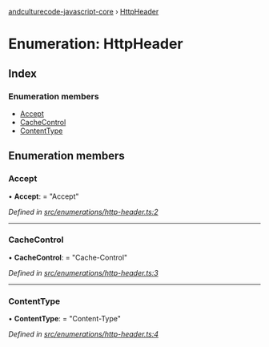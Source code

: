 [andculturecode-javascript-core](../README.md) › [HttpHeader](httpheader.md)

# Enumeration: HttpHeader

## Index

### Enumeration members

* [Accept](httpheader.md#accept)
* [CacheControl](httpheader.md#cachecontrol)
* [ContentType](httpheader.md#contenttype)

## Enumeration members

###  Accept

• **Accept**: = "Accept"

*Defined in [src/enumerations/http-header.ts:2](https://github.com/AndcultureCode/AndcultureCode.JavaScript.Core/blob/9ff85e0/src/enumerations/http-header.ts#L2)*

___

###  CacheControl

• **CacheControl**: = "Cache-Control"

*Defined in [src/enumerations/http-header.ts:3](https://github.com/AndcultureCode/AndcultureCode.JavaScript.Core/blob/9ff85e0/src/enumerations/http-header.ts#L3)*

___

###  ContentType

• **ContentType**: = "Content-Type"

*Defined in [src/enumerations/http-header.ts:4](https://github.com/AndcultureCode/AndcultureCode.JavaScript.Core/blob/9ff85e0/src/enumerations/http-header.ts#L4)*
